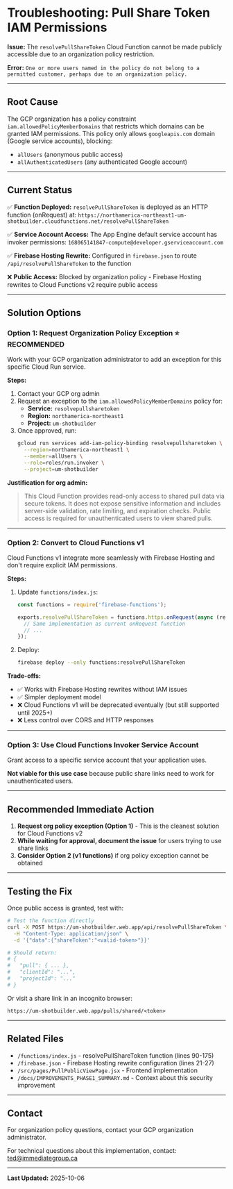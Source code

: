 # Troubleshooting: Pull Share Token IAM Permissions

**Issue:** The `resolvePullShareToken` Cloud Function cannot be made publicly accessible due to an organization policy restriction.

**Error:** `One or more users named in the policy do not belong to a permitted customer, perhaps due to an organization policy.`

---

## Root Cause

The GCP organization has a policy constraint `iam.allowedPolicyMemberDomains` that restricts which domains can be granted IAM permissions. This policy only allows `googleapis.com` domain (Google service accounts), blocking:
- `allUsers` (anonymous public access)
- `allAuthenticatedUsers` (any authenticated Google account)

---

## Current Status

✅ **Function Deployed:** `resolvePullShareToken` is deployed as an HTTP function (onRequest) at:
   `https://northamerica-northeast1-um-shotbuilder.cloudfunctions.net/resolvePullShareToken`

✅ **Service Account Access:** The App Engine default service account has invoker permissions:
   `168065141847-compute@developer.gserviceaccount.com`

✅ **Firebase Hosting Rewrite:** Configured in `firebase.json` to route `/api/resolvePullShareToken` to the function

❌ **Public Access:** Blocked by organization policy - Firebase Hosting rewrites to Cloud Functions v2 require public access

---

## Solution Options

### Option 1: Request Organization Policy Exception ⭐ **RECOMMENDED**

Work with your GCP organization administrator to add an exception for this specific Cloud Run service.

**Steps:**
1. Contact your GCP org admin
2. Request an exception to the `iam.allowedPolicyMemberDomains` policy for:
   - **Service:** `resolvepullsharetoken`
   - **Region:** `northamerica-northeast1`
   - **Project:** `um-shotbuilder`
3. Once approved, run:
   ```bash
   gcloud run services add-iam-policy-binding resolvepullsharetoken \
     --region=northamerica-northeast1 \
     --member=allUsers \
     --role=roles/run.invoker \
     --project=um-shotbuilder
   ```

**Justification for org admin:**
> This Cloud Function provides read-only access to shared pull data via secure tokens. It does not expose sensitive information and includes server-side validation, rate limiting, and expiration checks. Public access is required for unauthenticated users to view shared pulls.

---

### Option 2: Convert to Cloud Functions v1

Cloud Functions v1 integrate more seamlessly with Firebase Hosting and don't require explicit IAM permissions.

**Steps:**
1. Update `functions/index.js`:
   ```javascript
   const functions = require('firebase-functions');

   exports.resolvePullShareToken = functions.https.onRequest(async (req, res) => {
     // Same implementation as current onRequest function
     // ...
   });
   ```

2. Deploy:
   ```bash
   firebase deploy --only functions:resolvePullShareToken
   ```

**Trade-offs:**
- ✅ Works with Firebase Hosting rewrites without IAM issues
- ✅ Simpler deployment model
- ❌ Cloud Functions v1 will be deprecated eventually (but still supported until 2025+)
- ❌ Less control over CORS and HTTP responses

---

### Option 3: Use Cloud Functions Invoker Service Account

Grant access to a specific service account that your application uses.

**Not viable for this use case** because public share links need to work for unauthenticated users.

---

## Recommended Immediate Action

1. **Request org policy exception (Option 1)** - This is the cleanest solution for Cloud Functions v2
2. **While waiting for approval, document the issue** for users trying to use share links
3. **Consider Option 2 (v1 functions)** if org policy exception cannot be obtained

---

## Testing the Fix

Once public access is granted, test with:

```bash
# Test the function directly
curl -X POST https://um-shotbuilder.web.app/api/resolvePullShareToken \
  -H "Content-Type: application/json" \
  -d '{"data":{"shareToken":"<valid-token>"}}'

# Should return:
# {
#   "pull": { ... },
#   "clientId": "...",
#   "projectId": "..."
# }
```

Or visit a share link in an incognito browser:
```
https://um-shotbuilder.web.app/pulls/shared/<token>
```

---

## Related Files

- `/functions/index.js` - resolvePullShareToken function (lines 90-175)
- `/firebase.json` - Firebase Hosting rewrite configuration (lines 21-27)
- `/src/pages/PullPublicViewPage.jsx` - Frontend implementation
- `/docs/IMPROVEMENTS_PHASE1_SUMMARY.md` - Context about this security improvement

---

## Contact

For organization policy questions, contact your GCP organization administrator.

For technical questions about this implementation, contact: ted@immediategroup.ca

---

**Last Updated:** 2025-10-06
